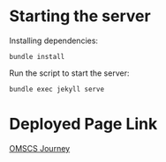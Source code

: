 # Starting the server
Installing dependencies:
```
bundle install
```
Run the script to start the server:
```
bundle exec jekyll serve
```

# Deployed Page Link
[OMSCS Journey](https://omscs.royniladri.dev/)
